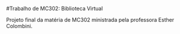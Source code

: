 #Trabalho de MC302: Biblioteca Virtual

Projeto final da matéria de MC302 ministrada pela professora Esther Colombini.